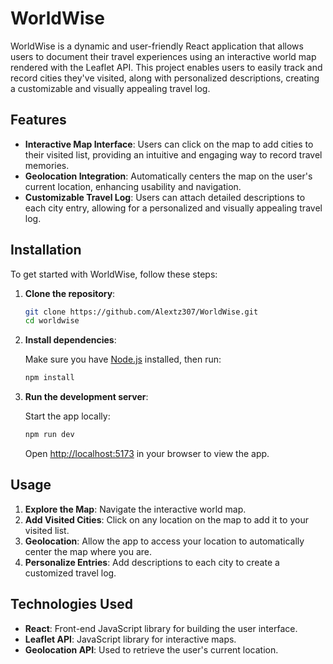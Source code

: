 # WorldWise

WorldWise is a dynamic and user-friendly React application that allows users to document their travel experiences using an interactive world map rendered with the Leaflet API. This project enables users to easily track and record cities they've visited, along with personalized descriptions, creating a customizable and visually appealing travel log.

## Features

- **Interactive Map Interface**: Users can click on the map to add cities to their visited list, providing an intuitive and engaging way to record travel memories.
- **Geolocation Integration**: Automatically centers the map on the user's current location, enhancing usability and navigation.
- **Customizable Travel Log**: Users can attach detailed descriptions to each city entry, allowing for a personalized and visually appealing travel log.

## Installation

To get started with WorldWise, follow these steps:

1. **Clone the repository**:

    ```bash
    git clone https://github.com/Alextz307/WorldWise.git
    cd worldwise
    ```

2. **Install dependencies**:

    Make sure you have [Node.js](https://nodejs.org/) installed, then run:

    ```bash
    npm install
    ```

3. **Run the development server**:

    Start the app locally:

    ```bash
    npm run dev
    ```

    Open [http://localhost:5173](http://localhost:5173) in your browser to view the app.

## Usage

1. **Explore the Map**: Navigate the interactive world map.
2. **Add Visited Cities**: Click on any location on the map to add it to your visited list.
3. **Geolocation**: Allow the app to access your location to automatically center the map where you are.
4. **Personalize Entries**: Add descriptions to each city to create a customized travel log.

## Technologies Used

- **React**: Front-end JavaScript library for building the user interface.
- **Leaflet API**: JavaScript library for interactive maps.
- **Geolocation API**: Used to retrieve the user's current location.
